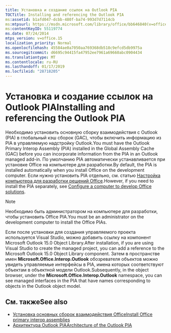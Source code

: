 ```yaml
---
title: Установка и создание ссылок на Outlook PIA
TOCTitle: Installing and referencing the Outlook PIA
ms:assetid: b1afd047-dcbb-480f-ba74-993d7d7114cb
ms:mtpsurl: https://msdn.microsoft.com/library/office/bb646840(v=office.15)
ms:contentKeyID: 55119774
ms.date: 07/24/2014
mtps_version: v=office.15
localization_priority: Normal
ms.openlocfilehash: 45584ae0a7050aa769368db518c9efcd5db9975a
ms.sourcegitcommit: d6695c94415fa47952ee7961a69660abc0904434
ms.translationtype: MT
ms.contentlocale: ru-RU
ms.lasthandoff: 01/17/2019
ms.locfileid: "28718205"
---
```

# <a name="installing-and-referencing-the-outlook-pia"></a><span data-ttu-id="6d0eb-102">Установка и создание ссылок на Outlook PIA</span><span class="sxs-lookup"><span data-stu-id="6d0eb-102">Installing and referencing the Outlook PIA</span></span>

<span data-ttu-id="6d0eb-103">Необходимо установить основную сборку взаимодействия с Outlook (PIA) в глобальный кэш сборок (GAC), чтобы включить информацию из PIA в управляемую надстройку Outlook.</span><span class="sxs-lookup"><span data-stu-id="6d0eb-103">You must have the Outlook Primary Interop Assembly (PIA) installed in the Global Assembly Cache (GAC) before you can incorporate information from the PIA in an Outlook managed add-in.</span></span> <span data-ttu-id="6d0eb-104">По умолчанию PIA автоматически устанавливается при установке Office на компьютере для разработки.</span><span class="sxs-lookup"><span data-stu-id="6d0eb-104">By default, the PIA is installed automatically when you install Office on the development computer.</span></span> <span data-ttu-id="6d0eb-105">Если нужно установить PIA отдельно, см. статью [Настройка компьютера для разработки решений Office](https://docs.microsoft.com/visualstudio/vsto/configuring-a-computer-to-develop-office-solutions?view=vs-2017).</span><span class="sxs-lookup"><span data-stu-id="6d0eb-105">However, if you need to install the PIA separately, see [Configure a computer to develop Office solutions](https://docs.microsoft.com/visualstudio/vsto/configuring-a-computer-to-develop-office-solutions?view=vs-2017).</span></span>


> [!NOTE] 
> <span data-ttu-id="6d0eb-106">Необходимо быть администратором на компьютере для разработки, чтобы установить Office PIA.</span><span class="sxs-lookup"><span data-stu-id="6d0eb-106">You must be an administrator on the development computer to install the Office PIAs.</span></span>

<span data-ttu-id="6d0eb-107">Если после установки для создания управляемого проекта используется Visual Studio, можно добавить ссылку на компонент Microsoft Outlook 15.0 Object Library.</span><span class="sxs-lookup"><span data-stu-id="6d0eb-107">After installation, if you are using Visual Studio to create the managed project, you can add a reference to the Microsoft Outlook 15.0 Object Library component.</span></span> <span data-ttu-id="6d0eb-108">Затем в пространстве имен **Microsoft.Office.Interop.Outlook** обозревателя объектов можно увидеть управляемые интерфейсы в PIA, имена которых соответствуют объектам в объектной модели Outlook.</span><span class="sxs-lookup"><span data-stu-id="6d0eb-108">Subsequently, in the object browser, under the **Microsoft.Office.Interop.Outlook** namespace, you can see managed interfaces in the PIA that have names corresponding to objects in the Outlook object model.</span></span>

## <a name="see-also"></a><span data-ttu-id="6d0eb-109">См. также</span><span class="sxs-lookup"><span data-stu-id="6d0eb-109">See also</span></span>

- [<span data-ttu-id="6d0eb-110">Установка основных сборок взаимодействия Office</span><span class="sxs-lookup"><span data-stu-id="6d0eb-110">Install Office primary interop assemblies</span></span>](https://docs.microsoft.com/visualstudio/vsto/how-to-install-office-primary-interop-assemblies?view=vs-2017)
- [<span data-ttu-id="6d0eb-111">Архитектура Outlook PIA</span><span class="sxs-lookup"><span data-stu-id="6d0eb-111">Architecture of the Outlook PIA</span></span>](architecture-of-the-outlook-pia.md)

